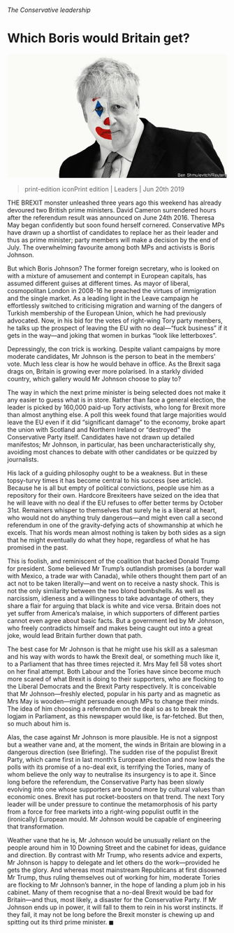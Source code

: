 ###### The Conservative leadership

# Which Boris would Britain get? 

![image](images/20190622_LDD001_0.jpg) 

> print-edition iconPrint edition | Leaders | Jun 20th 2019 

THE BREXIT monster unleashed three years ago this weekend has already devoured two British prime ministers. David Cameron surrendered hours after the referendum result was announced on June 24th 2016. Theresa May began confidently but soon found herself cornered. Conservative MPs have drawn up a shortlist of candidates to replace her as their leader and thus as prime minister; party members will make a decision by the end of July. The overwhelming favourite among both MPs and activists is Boris Johnson. 

But which Boris Johnson? The former foreign secretary, who is looked on with a mixture of amusement and contempt in European capitals, has assumed different guises at different times. As mayor of liberal, cosmopolitan London in 2008-16 he preached the virtues of immigration and the single market. As a leading light in the Leave campaign he effortlessly switched to criticising migration and warning of the dangers of Turkish membership of the European Union, which he had previously advocated. Now, in his bid for the votes of right-wing Tory party members, he talks up the prospect of leaving the EU with no deal—“fuck business” if it gets in the way—and joking that women in burkas “look like letterboxes”. 

Depressingly, the con trick is working. Despite valiant campaigns by more moderate candidates, Mr Johnson is the person to beat in the members’ vote. Much less clear is how he would behave in office. As the Brexit saga drags on, Britain is growing ever more polarised. In a starkly divided country, which gallery would Mr Johnson choose to play to? 

The way in which the next prime minister is being selected does not make it any easier to guess what is in store. Rather than face a general election, the leader is picked by 160,000 paid-up Tory activists, who long for Brexit more than almost anything else. A poll this week found that large majorities would leave the EU even if it did “significant damage” to the economy, broke apart the union with Scotland and Northern Ireland or “destroyed” the Conservative Party itself. Candidates have not drawn up detailed manifestos; Mr Johnson, in particular, has been uncharacteristically shy, avoiding most chances to debate with other candidates or be quizzed by journalists. 

His lack of a guiding philosophy ought to be a weakness. But in these topsy-turvy times it has become central to his success (see article). Because he is all but empty of political convictions, people use him as a repository for their own. Hardcore Brexiteers have seized on the idea that he will leave with no deal if the EU refuses to offer better terms by October 31st. Remainers whisper to themselves that surely he is a liberal at heart, who would not do anything truly dangerous—and might even call a second referendum in one of the gravity-defying acts of showmanship at which he excels. That his words mean almost nothing is taken by both sides as a sign that he might eventually do what they hope, regardless of what he has promised in the past. 

This is foolish, and reminiscent of the coalition that backed Donald Trump for president. Some believed Mr Trump’s outlandish promises (a border wall with Mexico, a trade war with Canada), while others thought them part of an act not to be taken literally—and went on to receive a nasty shock. This is not the only similarity between the two blond bombshells. As well as narcissism, idleness and a willingness to take advantage of others, they share a flair for arguing that black is white and vice versa. Britain does not yet suffer from America’s malaise, in which supporters of different parties cannot even agree about basic facts. But a government led by Mr Johnson, who freely contradicts himself and makes being caught out into a great joke, would lead Britain further down that path. 

The best case for Mr Johnson is that he might use his skill as a salesman and his way with words to hawk the Brexit deal, or something much like it, to a Parliament that has three times rejected it. Mrs May fell 58 votes short on her final attempt. Both Labour and the Tories have since become much more scared of what Brexit is doing to their supporters, who are flocking to the Liberal Democrats and the Brexit Party respectively. It is conceivable that Mr Johnson—freshly elected, popular in his party and as magnetic as Mrs May is wooden—might persuade enough MPs to change their minds. The idea of him choosing a referendum on the deal so as to break the logjam in Parliament, as this newspaper would like, is far-fetched. But then, so much about him is. 

Alas, the case against Mr Johnson is more plausible. He is not a signpost but a weather vane and, at the moment, the winds in Britain are blowing in a dangerous direction (see Briefing). The sudden rise of the populist Brexit Party, which came first in last month’s European election and now leads the polls with its promise of a no-deal exit, is terrifying the Tories, many of whom believe the only way to neutralise its insurgency is to ape it. Since long before the referendum, the Conservative Party has been slowly evolving into one whose supporters are bound more by cultural values than economic ones. Brexit has put rocket-boosters on that trend. The next Tory leader will be under pressure to continue the metamorphosis of his party from a force for free markets into a right-wing populist outfit in the (ironically) European mould. Mr Johnson would be capable of engineering that transformation. 

Weather vane that he is, Mr Johnson would be unusually reliant on the people around him in 10 Downing Street and the cabinet for ideas, guidance and direction. By contrast with Mr Trump, who resents advice and experts, Mr Johnson is happy to delegate and let others do the work—provided he gets the glory. And whereas most mainstream Republicans at first disowned Mr Trump, thus ruling themselves out of working for him, moderate Tories are flocking to Mr Johnson’s banner, in the hope of landing a plum job in his cabinet. Many of them recognise that a no-deal Brexit would be bad for Britain—and thus, most likely, a disaster for the Conservative Party. If Mr Johnson ends up in power, it will fall to them to rein in his worst instincts. If they fail, it may not be long before the Brexit monster is chewing up and spitting out its third prime minister. ◼ 

